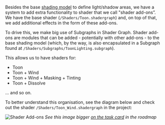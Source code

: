 Besides the base [shading model](https://github.com/UnityTechnologies/open-project-1/wiki/Shading-Model) to define light/shadow areas, we have a system to add extra functionality to shader that we call "shader add-ons”. We have the base shader (`/Shaders/Toon.shadergraph`) and, on top of that, we add additional effects in the form of these add-ons.

To drive this, we make big use of Subgraphs in Shader Graph. Shader add-ons are modules that can be added - potentially with other add-ons - to the base shading model (which, by the way, is also encapsulated in a Subgraph found at `/Shaders/Subgraphs/ToonLighting.subgraph`).

This allows us to have shaders for:
- Toon
- Toon + Wind
- Toon + Wind + Masking + Tinting
- Toon + Dissolve

... and so on.

To better understand this organisation, see the diagram below and check out the shader `/Shaders/Toon_Wind.shadergraph` in the project:

![Shader Add-ons](https://github.com/UnityTechnologies/open-project-1/blob/main/Docs/WikiImages/ShaderAddons.png)
_See this image bigger [on the task card](https://open.codecks.io/unity-open-project-1/decks/61-game-elements/card/17h-shader-add-on-effects?show=fileViewer&m.url=https%3A%2F%2Fuploads.codecks.io%2Faccount-b20b3b1e-ca70-11ea-b9c6-6bde57da0873%2F2020%2FhK3iG4g0iY%2Fimage.png) in the roadmap_